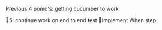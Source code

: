 Previous 4 pomo's: getting cucumber to work

🍅5: continue work on end to end test
🙋‍Implement When step